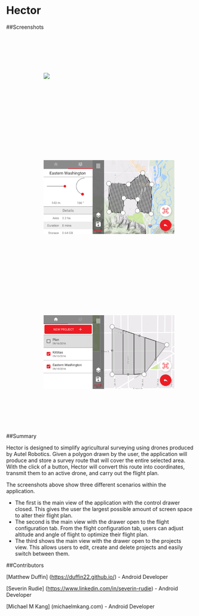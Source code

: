 # Hector

##Screenshots

<p align="left">
<img style="padding: 100px" src="Screenshots/matt/drawer_closed.png" width="350">
</p>
<p align="left">
<img style="padding: 100px" src="Screenshots/matt/drawer_open.png" width="350">
</p>
<p align="left">
<img style="padding: 100px" src="Screenshots/matt/project_view.png" width="350">
</p>

##Summary

Hector is designed to simplify agricultural surveying using drones produced by Autel Robotics.  Given a polygon drawn by the user, the application will produce and store a survey route that will cover the entire selected area.  With the click of a button, Hector will convert this route into coordinates, transmit them to an active drone, and carry out the flight plan.

The screenshots above show three different scenarios within the application.
 - The first is the main view of the application with the control drawer closed. This gives the user the largest possible amount of screen space to alter their flight plan.
 - The second is the main view with the drawer open to the flight configuration tab. From the flight configuration tab, users can adjust altitude and angle of flight to optimize their flight plan.
 - The third shows the main view with the drawer open to the projects view. This allows users to edit, create and delete projects and easily switch between them.

##Contributors

[Matthew Duffin] (https://duffin22.github.io/) - Android Developer

[Severin Rudie] (https://www.linkedin.com/in/severin-rudie) - Android Developer

[Michael M Kang] (michaelmkang.com) - Android Developer

